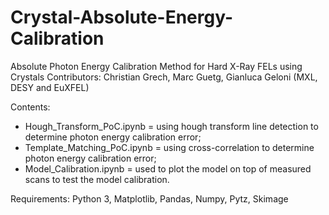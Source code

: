 # Crystal-Absolute-Energy-Calibration
Absolute Photon Energy Calibration Method for Hard X-Ray FELs using Crystals
Contributors: Christian Grech, Marc Guetg, Gianluca Geloni (MXL, DESY and EuXFEL)
 
Contents:
- Hough_Transform_PoC.ipynb = using hough transform line detection to determine photon energy calibration error;
- Template_Matching_PoC.ipynb = using cross-correlation to determine photon energy calibration error;
- Model_Calibration.ipynb = used to plot the model on top of measured scans to test the model calibration.

Requirements: Python 3, Matplotlib, Pandas, Numpy, Pytz, Skimage
